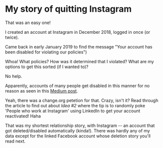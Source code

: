 # My story of quitting Instagram

That was an easy one!

I created an account at Instagram in December 2018, logged in once (or twice).

Came back in early January 2019 to find the message "Your account has been disabled for violating our policies")

Whoa! What policies? How was it determined that I violated? What are my options to get this sorted (if I wanted to)?

No help.

Apparently, accounts of many people get disabled in this manner for no reason
as seen in this [Medium post](https://medium.com/@daniamsalem/how-i-reactivated-my-disabled-instagram-account-in-3-days-66c939117c9b).

Yeah, there was a change.org petetion for that. Crazy, isn't it?
Read through the article to find out about *Idea #2* where the tip is to randomly poke
'People who work at Instagram' using LinkedIn to get your account reactivated! Haha

That was my shortest relationship story, with Instagram -- an account that
got deleted/disabled automatically (kinda!). There was hardly any of my data
except for the linked Facebook account whose deletion story you'll read next.

